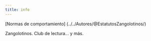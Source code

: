 ```yaml
---
title: info
---
```

[Normas de comportamiento] (../../Autores/@EstatutosZangolotinos/)

Zangolotinos. Club de lectura... y más.
